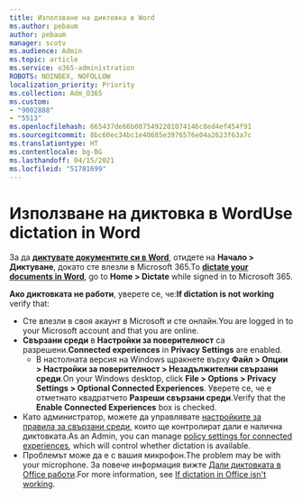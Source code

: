 ```yaml
---
title: Използване на диктовка в Word
ms.author: pebaum
author: pebaum
manager: scotv
ms.audience: Admin
ms.topic: article
ms.service: o365-administration
ROBOTS: NOINDEX, NOFOLLOW
localization_priority: Priority
ms.collection: Adm_O365
ms.custom:
- "9002888"
- "5513"
ms.openlocfilehash: 665437de66b0875492201074146c8ed4ef454f91
ms.sourcegitcommit: 8bc60ec34bc1e40685e3976576e04a2623f63a7c
ms.translationtype: HT
ms.contentlocale: bg-BG
ms.lasthandoff: 04/15/2021
ms.locfileid: "51781699"
---
```

# <a name="use-dictation-in-word"></a><span data-ttu-id="72005-102">Използване на диктовка в Word</span><span class="sxs-lookup"><span data-stu-id="72005-102">Use dictation in Word</span></span>

<span data-ttu-id="72005-103">За да **[диктувате документите си в Word](https://support.office.com/article/dictate-your-documents-in-word-3876e05f-3fcc-418f-b8ab-db7ce0d11d3c)**, отидете на **Начало > Диктуване**, докато сте влезли в Microsoft 365.</span><span class="sxs-lookup"><span data-stu-id="72005-103">To **[dictate your documents in Word](https://support.office.com/article/dictate-your-documents-in-word-3876e05f-3fcc-418f-b8ab-db7ce0d11d3c)**, go to **Home > Dictate** while signed in to Microsoft 365.</span></span>

<span data-ttu-id="72005-104">**Ако диктовката не работи**, уверете се, че:</span><span class="sxs-lookup"><span data-stu-id="72005-104">**If dictation is not working** verify that:</span></span>

- <span data-ttu-id="72005-105">Сте влезли в своя акаунт в Microsoft и сте онлайн.</span><span class="sxs-lookup"><span data-stu-id="72005-105">You are logged in to your Microsoft account and that you are online.</span></span>
- <span data-ttu-id="72005-106">**Свързани среди** в **Настройки за поверителност** са разрешени.</span><span class="sxs-lookup"><span data-stu-id="72005-106">**Connected experiences** in **Privacy Settings** are enabled.</span></span> 
    - <span data-ttu-id="72005-107">В настолната версия на Windows щракнете върху **Файл > Опции > Настройки за поверителност > Незадължителни свързани среди**.</span><span class="sxs-lookup"><span data-stu-id="72005-107">On your Windows desktop, click **File > Options > Privacy Settings > Optional Connected Experiences**.</span></span> <span data-ttu-id="72005-108">Уверете се, че е отметнато квадратчето **Разреши свързани среди**.</span><span class="sxs-lookup"><span data-stu-id="72005-108">Verify that the **Enable Connected Experiences** box is checked.</span></span>
- <span data-ttu-id="72005-109">Като администратор, можете да управлявате [настройките за правила за свързани среди](https://docs.microsoft.com/deployoffice/privacy/manage-privacy-controls#policy-settings-for-connected-experiences), които ще контролират дали е налична диктовката.</span><span class="sxs-lookup"><span data-stu-id="72005-109">As an Admin, you can manage [policy settings for connected experiences](https://docs.microsoft.com/deployoffice/privacy/manage-privacy-controls#policy-settings-for-connected-experiences), which will control whether dictation is available.</span></span>
- <span data-ttu-id="72005-110">Проблемът може да е с вашия микрофон.</span><span class="sxs-lookup"><span data-stu-id="72005-110">The problem may be with your microphone.</span></span> <span data-ttu-id="72005-111">За повече информация вижте [Дали диктовката в Office работи](https://support.office.com/article/If-dictation-in-Office-isn-t-working-3a740b4a-19d5-461c-b59a-d82172707fd4#OfficeVersion=Web).</span><span class="sxs-lookup"><span data-stu-id="72005-111">For more information, see [If dictation in Office isn't working](https://support.office.com/article/If-dictation-in-Office-isn-t-working-3a740b4a-19d5-461c-b59a-d82172707fd4#OfficeVersion=Web).</span></span>
